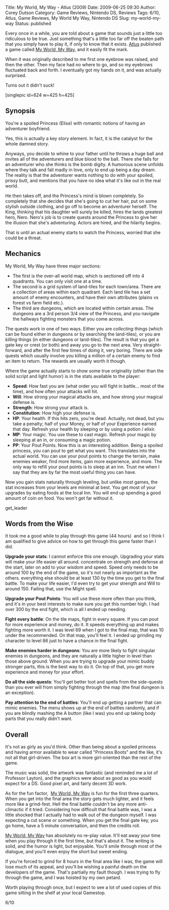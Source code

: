 Title: My World, My Way - Atlus (2009)
Date: 2009-06-25 09:30
Author: Corey Dutson
Category: Game Reviews, Nintendo DS, Reviews
Tags: 6/10, Atlus, Game Reviews, My World My Way, Nintendo DS
Slug: my-world-my-way
Status: published

Every once in a while, you are told about a game that sounds just a
little too ridiculous to be true. Just something that's a little too far
off the beaten path that you simply have to play it, if only to know
that it exists. [Atlus](http://www.atlus.com/ "Atlus") published a game
called [My World, My
Way](http://www.atlus.com/myworldmyway/ "My World, My Way"), and it
easily fit the mark.

When it was originally described to me first one eyebrow was raised, and
then the other. Then my face had no where to go, and so my eyebrows
fluctuated back and forth. I eventually got my hands on it, and was
actually surprised.

Turns out it didn't suck!<!--more-->

\[singlepic id=624 w=425 h=425\]

Synopsis
--------

You're a spoiled Princess (Elise) with romantic notions of having an
adventurer boyfriend.

Yes, this is actually a key story element. In fact, it is the catalyst
for the whole damned story.

Anyways, you decide to whine to your father until he throws a huge ball
and invites all of the adventurers and blue blood to the ball. There she
falls for an adventurer who she thinks is the bomb digity. A humorous
scene unfolds where they talk and fall madly in love, only to end up
being a day dream. The reality is that the adventurer wants nothing to
do with your spoiled, prissy butt, and mentions that you have no idea
what it's like out in the real world.

He then takes off, and the Princess's mind is blown completely. So
completely that she decides that she's going to cut her hair, put on
some stylish outside clothing, and go off to become an adventurer
herself. The King, thinking that his daughter will surely be killed,
hires the lands greatest hero, Nero. Nero's job is to create quests
around the Princess to give her the illusion that she's adventuring.
Actors are hired, and the hilarity begins.

That is until an actual enemy starts to watch the Princess, worried that
she could be a threat.

Mechanics
---------

My World, My Way have three major sections:

-   The first is the over-all world map, which is sectioned off into
    4 quadrants. You can only visit one at a time.
-   The second is a grid system of land-tiles for each town/area. There
    are a collection of areas within each quadrant. Each land tile has a
    set amount of enemy encounters, and have their own attributes
    (plains vs forest vs farm field etc.).
-   The third are dungeons, which are located within certain areas. The
    dungeons are a 3rd person 3/4 view of the Princess, and you navigate
    the hallways fighting monsters that you come across.

The quests work in one of two ways. Either you are *collecting* things
(which can be found either in dungeons or by searching the land-tiles),
or you are *killing* things (in either dungeons or land-tiles). The
result is that you get a gate key or crest (or both) and away you go to
the next area. Very straight-forward, and after the first few times of
doing it, very boring. There are side quests which usually involve you
killing a million of a certain enemy to find an item to return. The
rewards are usually worth it though.

Where the game actually starts to show some true originality (other than
the solid script and light humor) is in the stats available to the
player:

-   **Speed**: How fast you are (what order you will fight in battle...
    most of the time), and how often your attacks will hit.
-   **Will**: How strong your magical attacks are, and how strong your
    magical defense is.
-   **Strength**: How strong your attack is.
-   **Constitution**: How high your defense is.
-   **HP**: Your health. If this hits zero, you're dead. Actually, not
    dead, but you take a penalty; half of your Money, or half of your
    Experience earned that day. Refresh your health by sleeping or by
    using a potion / elixir.
-   **MP**: Your magic. You use these to cast magic. Refresh your magic
    by sleeping at an in, or consuming a magic potion.
-   **PP**: Your Pout Points. Now this is an interesting addition. Being
    a spoiled princess, you can pout to get what you want. This
    translates into the actual world. You can use your pout points to
    change the terrain, make enemies weaker, find more items, gain more
    experience, and more. The only way to refill your pout points is to
    sleep at an inn. Trust me when I say that they are by far the most
    useful thing you can have.

Now you gain stats naturally through leveling, but unlike most games,
the stat increases from your levels are minimal at best. You get most of
your upgrades by eating foods at the local Inn. You will end up spending
a good amount of coin on food. You won't get far without it.

get\_leader

Words from the Wise
-------------------

It took me a good while to play through this game (44 hours)  and so I
think I am qualified to give advice on how to get through this game
faster than I did.

**Upgrade your stats**: I cannot enforce this one enough. Upgrading your
stats will make your life easier all around. concentrate on strength and
defense at the start, later on add to your wisdom and speed. Speed only
needs to be around 100 by the end of the game, so it's not nearly as
important as the others. everything else should be at least 130 by the
time you get to the final battle. To make your life easier, I'd even try
to get your strength and Will to around 150. Failing that, use the Might
spell.

**Upgrade your Pout Points**: You will use these more often than you
think, and it's in your best interests to make sure you get this number
high. I had over 300 by the end fight, which is all I ended up needing.

**Fight every battle**: On the tile maps, fight in every square. If you
can pout for more experience and money, do it. It speeds everything up
and makes fighting more worth it. I was level 69 when I got to the final
map, that was 10 under the recommended. On that map, you'll feel it. I
ended up grinding my character to level 86 just to have a chance in the
final fight.

**Make enemies harder in dungeons**: You are more likely to fight
singular enemies in dungeons, and they are naturally a little higher in
level than those above ground. When you are trying to upgrade your mimic
buddy stronger parts, this is the best way to do it. On top of that, you
get more experience and money for your effort.

**Do all the side quests**: You'll get better loot and spells from the
side-quests than you ever will from simply fighting through the map (the
final dungeon is an exception).

**Pay attention to the end of battles**: You'll end up getting a partner
that can mimic enemies. The menu shows up at the end of battles
randomly, and if you are blindly mashing the A button (like I was) you
end up taking body parts that you really didn't want.

Overall
-------

It's not as girly as you'd think. Other than being about a spoiled
princess and having armor available to wear called "Princess Boots" and
the like, it's not all that girl-driven. The box art is more
girl-oriented than the rest of the game.

The music was solid, the artwork was fantastic (and reminded me a lot of
Professor Layton), and the graphics were about as good as you would
expect for a DS. Good pixel art, and fairly decent 3D work.

As for the fun factor,  [My World, My
Way](http://www.atlus.com/myworldmyway/ "My World, My Way") is fun for
the first three quarters. When you get into the final area the story
gets much lighter, and it feels more like a grind-fest. Hell the final
battle couldn't be any more anti-climactic if it tried. Considering how
difficult that final battle was, I was a little shocked that I actually
had to walk out of the dungeon myself. I was expecting a cut scene or
something. When you get the final gate key, you go home, have a 5 minute
conversation, and then the credits roll.

[My World, My
Way](http://www.atlus.com/myworldmyway/ "My World, My Way") has
absolutely no re-play value. It'll eat away your time when you play
through it the first time, but that's about it. The writing is solid,
and the humor is light, but enjoyable. You'll smile through most of the
dialogue, and you'll even enjoy the short but sweet ending.

If you're forced to grind for 8 hours in the final area like I was, the
game will lose much of its appeal, and you'll be wishing a painful death
on the developers of the game. That's partially my fault though. I was
trying to fly through the game, and I was hoisted by my own petard.

Worth playing through once, but I expect to see a lot of used copies of
this game sitting in the shelf at your local Gamestop.

6/10
